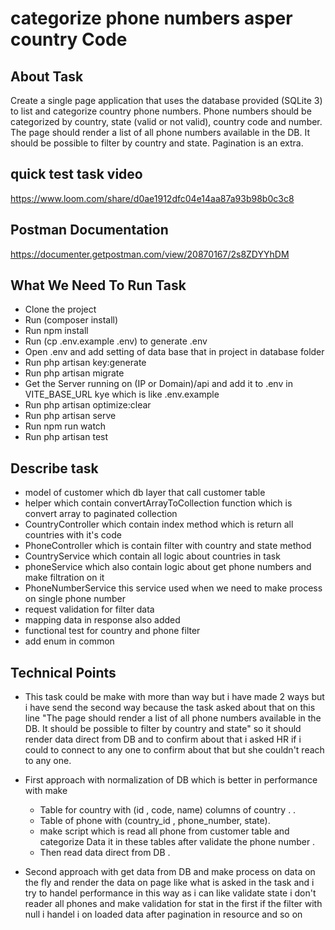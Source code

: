 <p align="center">
<h1>categorize phone numbers asper country Code </h1>
</p>

## About Task

Create a single page application that uses the database provided (SQLite 3) to list and
categorize country phone numbers.
Phone numbers should be categorized by country, state (valid or not valid), country code and
number.
The page should render a list of all phone numbers available in the DB. It should be possible to
filter by country and state. Pagination is an extra.

## quick test task video

https://www.loom.com/share/d0ae1912dfc04e14aa87a93b98b0c3c8

## Postman Documentation 

https://documenter.getpostman.com/view/20870167/2s8ZDYYhDM

## What We Need To Run Task 
- Clone the project 
- Run (composer install) 
- Run npm install
- Run  (cp .env.example .env)  to generate .env
- Open .env and add setting of data base that in project in database folder 
- Run php artisan key:generate
- Run php artisan migrate
- Get the Server running on (IP or Domain)/api and add it to .env in VITE_BASE_URL kye which is like .env.example
- Run php artisan optimize:clear
- Run php artisan serve
- Run npm run watch
- Run php artisan test

## Describe task 
- model of customer which db layer that call customer table 
- helper which contain convertArrayToCollection function which is convert array to paginated collection 
- CountryController which contain index method which is return all countries with it's code 
- PhoneController which is contain filter with country and state  method 
- CountryService which contain all logic about countries in task
- phoneService which also contain logic about get phone numbers and make filtration on it 
- PhoneNumberService this service used when we need to make process on single phone number
- request validation for filter data 
- mapping data in response also added 
- functional test for country and phone filter
- add enum in common

## Technical Points
- This task could be make with more than way but i have made 2 ways but i have send the second way because the task asked about that on this line "The page should render a list of all phone numbers available in the DB. It should be possible to
    filter by country and state"  so it should render data direct from DB and to confirm about that i asked HR if i could to connect to any one to confirm about that but she couldn't reach to any one.

* First approach with normalization of DB which is better in performance with make 
    - Table for country with (id , code, name) columns of country .  .
    - Table of phone with (country_id , phone_number, state).
    - make script which is read all phone from customer table and categorize Data it in these tables after validate the phone number .
    - Then read data direct from DB .

* Second approach with get data from DB and make process on data on the fly and render the data on page like what is asked in the task and i try to handel performance in this way as i can like validate state i don't reader all phones and make validation for stat in the first if the filter with null i handel i on loaded data after pagination in resource and so on 

